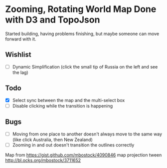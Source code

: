 Zooming, Rotating World Map Done with D3 and TopoJson
============
Started building, having problems finishing, but maybe someone can move forward with it.

Wishlist
--------
- [ ] Dynamic Simplification (click the small tip of Russia on the left and see the lag)

Todo
----
- [x] Select sync between the map and the multi-select box
- [ ] Disable clicking while the transition is happening

Bugs
----
- [ ] Moving from one place to another doesn't always move to the same way (like click Australia, then New Zealand)
- [ ] Zooming in and out doesn't transition the outlines correctly

Map from https://gist.github.com/mbostock/4090846 
map projection tween http://bl.ocks.org/mbostock/3711652